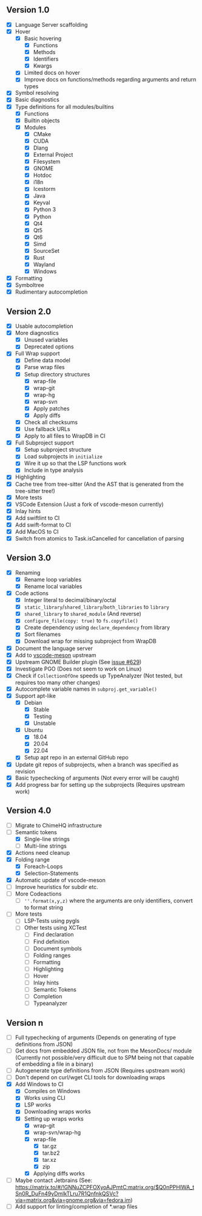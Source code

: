 ## Version 1.0
- [x] Language Server scaffolding
- [x] Hover
  - [x] Basic hovering
    - [x] Functions
    - [x] Methods
    - [x] Identifiers
    - [x] Kwargs
  - [x] Limited docs on hover
  - [x] Improve docs on functions/methods regarding arguments and return types
- [x] Symbol resolving
- [x] Basic diagnostics
- [x] Type definitions for all modules/builtins
  - [x] Functions
  - [x] Builtin objects
  - [x] Modules
    - [x] CMake
    - [x] CUDA
    - [x] Dlang
    - [x] External Project
    - [x] Filesystem
    - [x] GNOME
    - [x] Hotdoc
    - [x] i18n
    - [x] Icestorm
    - [x] Java
    - [x] Keyval
    - [x] Python 3
    - [x] Python
    - [x] Qt4
    - [x] Qt5
    - [x] Qt6
    - [x] Simd
    - [x] SourceSet
    - [x] Rust
    - [x] Wayland
    - [x] Windows
- [x] Formatting
- [x] Symboltree
- [x] Rudimentary autocompletion
## Version 2.0
- [x] Usable autocompletion
- [x] More diagnostics
  - [x] Unused variables
  - [x] Deprecated options
- [x] Full Wrap support
  - [x] Define data model
  - [x] Parse wrap files
  - [x] Setup directory structures
    - [x] wrap-file
    - [x] wrap-git
    - [x] wrap-hg
    - [x] wrap-svn
    - [x] Apply patches
    - [x] Apply diffs
  - [x] Check all checksums
  - [x] Use fallback URLs
  - [x] Apply to all files to WrapDB in CI
- [x] Full Subproject support
  - [x] Setup subproject structure
  - [x] Load subprojects in `initialize`
  - [x] Wire it up so that the LSP functions work
  - [x] Include in type analysis
- [x] Highlighting
- [x] Cache tree from tree-sitter (And the AST that is generated from the tree-sitter tree!)
- [x] More tests
- [x] VSCode Extension (Just a fork of vscode-meson currently)
- [x] Inlay hints
- [x] Add swiftlint to CI
- [x] Add swift-format to CI
- [x] Add MacOS to CI
- [x] Switch from atomics to Task.isCancelled for cancellation of parsing
## Version 3.0
- [x] Renaming
  - [x] Rename loop variables
  - [x] Rename local variables
- [x] Code actions
  - [x] Integer literal to decimal/binary/octal
  - [x] `static_library`/`shared_library`/`both_libraries` to `library`
  - [x] `shared_library` to `shared_module` (And reverse)
  - [x] `configure_file(copy: true)` to `fs.copyfile()`
  - [x] Create dependency using `declare_dependency` from library
  - [x] Sort filenames
  - [x] Download wrap for missing subproject from WrapDB
- [x] Document the language server
- [x] Add to [vscode-meson](https://github.com/mesonbuild/vscode-meson/pull/123) upstream
- [x] Upstream GNOME Builder plugin (See [issue #629](https://gitlab.gnome.org/GNOME/gnome-builder/-/issues/629))
- [x] Investigate PGO (Does not seem to work on Linux)
- [x] Check if `CollectionOfOne` speeds up TypeAnalyzer (Not tested, but requires too many other changes)
- [x] Autocomplete variable names in `subproj.get_variable()`
- [x] Support apt-like
  - [x] Debian
    - [x] Stable
    - [x] Testing
    - [x] Unstable
  - [x] Ubuntu
    - [x] 18.04
    - [x] 20.04
    - [x] 22.04
  - [x] Setup apt repo in an external GitHub repo
- [x] Update git repos of subprojects, when a branch was specified as revision
- [x] Basic typechecking of arguments (Not every error will be caught)
- [x] Add progress bar for setting up the subprojects (Requires upstream work)
## Version 4.0
- [ ] Migrate to ChimeHQ infrastructure
- [ ] Semantic tokens
  - [x] Single-line strings
  - [ ] Multi-line strings
- [x] Actions need cleanup
- [x] Folding range
  - [x] Foreach-Loops
  - [x] Selection-Statements
- [x] Automatic update of vscode-meson
- [ ] Improve heuristics for subdir etc.
- [ ] More Codeactions
  - [ ] `''.format(x,y,z)` where the arguments are only identifiers, convert to format string
- [ ] More tests
  - [ ] LSP-Tests using pygls
  - [ ] Other tests using XCTest
    - [ ] Find declaration
    - [ ] Find definition
    - [ ] Document symbols
    - [ ] Folding ranges
    - [ ] Formatting
    - [ ] Highlighting
    - [ ] Hover
    - [ ] Inlay hints
    - [ ] Semantic Tokens
    - [ ] Completion
    - [ ] Typeanalyzer
## Version n
- [ ] Full typechecking of arguments (Depends on generating of type definitions from JSON)
- [ ] Get docs from embedded JSON file, not from the MesonDocs/ module (Currently not possible/very difficult due to SPM being not that capable of embedding a file in a binary)
- [ ] Autogenerate type definitions from JSON (Requires upstream work)
- [ ] Don't depend on curl/wget CLI tools for downloading wraps
- [x] Add Windows to CI
  - [x] Compiles on Windows
  - [x] Works using CLI
  - [x] LSP works
  - [x] Downloading wraps works
  - [x] Setting up wraps works
    - [x] wrap-git
    - [x] wrap-svn/wrap-hg
    - [x] wrap-file
      - [x] tar.gz
      - [x] tar.bz2
      - [x] tar.xz
      - [x] zip
    - [x] Applying diffs works
- [ ] Maybe contact Jetbrains (See: https://matrix.to/#/!GNNuZCPFOXyoAJPmtC:matrix.org/$Q0nPPHlWA_tSn0R_DuFn49yDmlkTLru7R1QnfnkQSVc?via=matrix.org&via=gnome.org&via=fedora.im)
- [ ] Add support for linting/completion of *.wrap files
